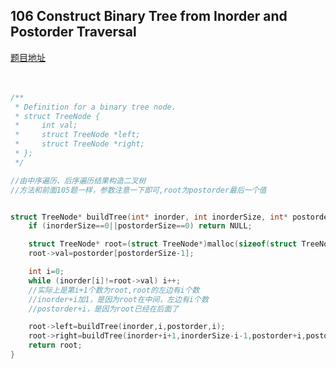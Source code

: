 ## 106  Construct Binary Tree from Inorder and Postorder Traversal
[题目地址](https://leetcode.com/problems/construct-binary-tree-from-inorder-and-postorder-traversal/description/)
<br>
<br>
<br>

```c
/**
 * Definition for a binary tree node.
 * struct TreeNode {
 *     int val;
 *     struct TreeNode *left;
 *     struct TreeNode *right;
 * };
 */

//由中序遍历、后序遍历结果构造二叉树
//方法和前面105题一样，参数注意一下即可,root为postorder最后一个值


struct TreeNode* buildTree(int* inorder, int inorderSize, int* postorder, int postorderSize) {
    if (inorderSize==0||postorderSize==0) return NULL;

    struct TreeNode* root=(struct TreeNode*)malloc(sizeof(struct TreeNode));
    root->val=postorder[postorderSize-1];

    int i=0;
    while (inorder[i]!=root->val) i++;
    //实际上是第i+1个数为root,root的左边有i个数
    //inorder+i加1，是因为root在中间，左边有i个数
    //postorder+i，是因为root已经在后面了

    root->left=buildTree(inorder,i,postorder,i);
    root->right=buildTree(inorder+i+1,inorderSize-i-1,postorder+i,postorderSize-i-1);
    return root;
}
```